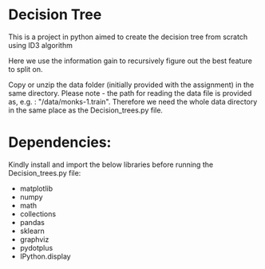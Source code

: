 # Decision Tree
This is a project in python aimed to create the decision tree from scratch using ID3 algorithm

Here we use the information gain to recursively figure out the best feature to split on. 

Copy or unzip the data folder (initially provided with the assignment) in the same directory. Please note - the path for reading the data file is provided as, e.g. : "/data/monks-1.train". Therefore we need the whole data directory in the same place as the Decision_trees.py file.



# Dependencies:

Kindly install and import the below libraries before running the Decision_trees.py file:
 - matplotlib
 - numpy
 - math
 - collections
 - pandas
 - sklearn
 - graphviz
 - pydotplus
 - IPython.display
